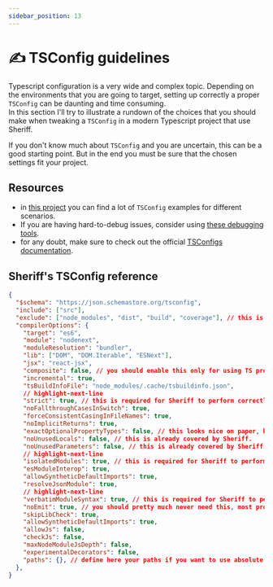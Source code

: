 ```yaml
---
sidebar_position: 13
---
```


# ✍ TSConfig guidelines

Typescript configuration is a very wide and complex topic. Depending on the environments that you are going to target, setting up correctly a proper `TSConfig` can be daunting and time consuming.<br />
In this section I'll try to illustrate a rundown of the choices that you should make when tweaking a `TSConfig` in a modern Typescript project that use Sheriff.

If you don't know much about `TSConfig` and you are uncertain, this can be a good starting point. But in the end you must be sure that the chosen settings fit your project.

## Resources

- in [this project](https://github.com/tsconfig/bases/tree/main) you can find a lot of `TSConfig` examples for different scenarios.
- If you are having hard-to-debug issues, consider using [these debugging tools](https://www.typescriptlang.org/tsconfig#Compiler_Diagnostics_6251).
- for any doubt, make sure to check out the official [TSConfigs documentation](https://www.typescriptlang.org/tsconfig).

## Sheriff's TSConfig reference

```JSON title="tsconfig.json"
{
  "$schema": "https://json.schemastore.org/tsconfig",
  "include": ["src"],
  "exclude": ["node_modules", "dist", "build", "coverage"], // this is already a good default. Generally you want to put here build artifacts. Some other possible build artifacts are: "artifacts", "lib"...
  "compilerOptions": {
    "target": "es6",
    "module": "nodenext",
    "moduleResolution": "bundler",
    "lib": ["DOM", "DOM.Iterable", "ESNext"],
    "jsx": "react-jsx",
    "composite": false, // you should enable this only for using TS project references. But they are fairly discourages nowadays.
    "incremental": true,
    "tsBuildInfoFile": "node_modules/.cache/tsbuildinfo.json",
    // highlight-next-line
    "strict": true, // this is required for Sheriff to perform correctly.
    "noFallthroughCasesInSwitch": true,
    "forceConsistentCasingInFileNames": true,
    "noImplicitReturns": true,
    "exactOptionalPropertyTypes": false, // this looks nice on paper, but is actually extremely annoying in practice.
    "noUnusedLocals": false, // this is already covered by Sheriff.
    "noUnusedParameters": false, // this is already covered by Sheriff.
    // highlight-next-line
    "isolatedModules": true, // this is required for Sheriff to perform correctly.
    "esModuleInterop": true,
    "allowSyntheticDefaultImports": true,
    "resolveJsonModule": true,
    // highlight-next-line
    "verbatimModuleSyntax": true, // this is required for Sheriff to perform correctly.
    "noEmit": true, // you should pretty much never need this, most projects are transpiled and bundled with specific tools like Rollup nowadays.
    "skipLibCheck": true,
    "allowSyntheticDefaultImports": true,
    "allowJs": false,
    "checkJs": false,
    "maxNodeModuleJsDepth": false,
    "experimentalDecorators": false,
    "paths": {}, // define here your paths if you want to use absolute paths in your project, which is highly recommended.
  },
}
```
